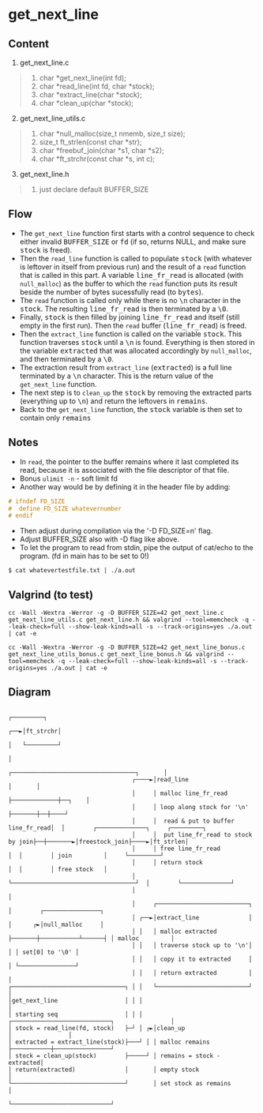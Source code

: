 # get_next_line

## Content
1. get_next_line.c
>	1. char *get_next_line(int fd);
>	2. char	*read_line(int fd, char *stock);
>	3. char	*extract_line(char *stock);
>	4. char	*clean_up(char *stock);
2. get_next_line_utils.c
>	1. char	*null_malloc(size_t nmemb, size_t size);
>	2. size_t	ft_strlen(const char *str);
>	3. char	*freebuf_join(char *s1, char *s2);
>	4. char	*ft_strchr(const char *s, int c);
3. get_next_line.h
>	1. just declare default BUFFER_SIZE

## Flow
- The ```get_next_line``` function first starts with a control sequence to check either invalid <kbd>BUFFER_SIZE</kbd> or <kbd>fd</kbd> (if so, returns NULL, and make sure <kbd>stock</kbd> is freed).
- Then the ```read_line``` function is called to populate <kbd>stock</kbd> (with whatever is leftover in itself from previous run) and the result of a ```read``` function that is called in this part. A variable <kbd>line_fr_read</kbd> is allocated (with ```null_malloc```) as the buffer to which the ```read``` function puts its result beside the number of bytes sucessfully read (to <kbd>bytes</kbd>). 
- The ```read``` function is called only while there is no <kbd>\n</kbd> character in the <kbd>stock</kbd>. The resulting <kbd>line_fr_read</kbd> is then terminated by a <kbd>\0</kbd>.
- Finally, <kbd>stock</kbd> is then filled by joining <kbd>line_fr_read</kbd> and itself (still empty in the first run). Then the ```read``` buffer (<kbd>line_fr_read</kbd>) is freed.
- Then the ```extract_line``` function is called on the variable <kbd>stock</kbd>. This function traverses <kbd>stock</kbd> until a <kbd>\n</kbd> is found. Everything is then stored in the variable <kbd>extracted</kbd> that was allocated accordingly by ```null_malloc```, and then terminated by a <kbd>\0</kbd>. 
- The extraction result from ```extract_line``` (<kbd>extracted</kbd>) is a full line terminated by a <kbd>\n</kbd> character. This is the return value of the ```get_next_line``` function.
- The next step is to ```clean_up``` the <kbd>stock</kbd> by removing the extracted parts (everything up to <kbd>\n</kbd>) and return the leftovers in <kbd>remains</kbd>.
- Back to the ```get_next_line``` function, the <kbd>stock</kbd> variable is then set to contain only <kbd>remains</kbd>

## Notes
- In ```read```, the pointer to the buffer remains where it last completed its read, because it is associated with the file descriptor of that file.
- Bonus ```ulimit -n``` - soft limit fd
- Another way would be by defining it in the header file by adding:
``` c
# ifndef FD_SIZE
#  define FD_SIZE whatevernumber
# endif
```
- Then adjust during compilation via the '-D FD_SIZE=n' flag.
- Adjust BUFFER_SIZE also with -D flag like above.
- To let the program to read from stdin, pipe the output of cat/echo to the program. (fd in main has to be set to 0!)
```
$ cat whatevertestfile.txt | ./a.out 
```

## Valgrind (to test)
```
cc -Wall -Wextra -Werror -g -D BUFFER_SIZE=42 get_next_line.c get_next_line_utils.c get_next_line.h && valgrind --tool=memcheck -q --leak-check=full --show-leak-kinds=all -s --track-origins=yes ./a.out | cat -e
```
```
cc -Wall -Wextra -Werror -g -D BUFFER_SIZE=42 get_next_line_bonus.c get_next_line_utils_bonus.c get_next_line_bonus.h && valgrind --tool=memcheck -q --leak-check=full --show-leak-kinds=all -s --track-origins=yes ./a.out | cat -e
```
## Diagram
```
                                                                                         ┌─────────┐
                                                                                     ┌──►│ft_strchr│
                                                                                     │   └─────────┘
                                                                                     │
                                         ┌───────────────────────────────────┐       │
                                   ┌────►│read_line                          │       │
                                   │     │ malloc line_fr_read ├─────────────┼──┐    │
                                   │     │ loop along stock for '\n' ├───────┼──┼────┘
                                   │     │  read & put to buffer line_fr_read│  │        ┌──────────────┐     ┌─────────┐
                                   │     │  put line_fr_read to stock by join├──┼───────►│freestock_join├────►│ft_strlen│
                                   │     │ free line_fr_read                 │  │        │ join         │     └─────────┘
                                   │     │ return stock                      │  │        │ free stock   │
                                   │     └───────────────────────────────────┘  │        └──────────────┘
                                   │                                            │
                                   │     ┌──────────────────────────┐           │        ┌────────────────┐
                                   │ ┌──►│extract_line              │           │      ┌►│null_malloc     │
                                   │ │   │ malloc extracted ├───────┼───────────┴──────┤ │ malloc         │
                                   │ │   │ traverse stock up to '\n'│                  │ │ set[0] to '\0' │
                                   │ │   │ copy it to extracted     │                  │ └────────────────┘
                                   │ │   │ return extracted         │                  │
┌────────────────────────────────┐ │ │   └──────────────────────────┘                  │
│get_next_line                   │ │ │                                                 │
│ starting seq                   │ │ │   ┌────────────────────────────┐                │
│ stock = read_line(fd, stock)   ├─┘ │ ┌►│clean_up                    │                │
│ extracted = extract_line(stock)├───┘ │ │ malloc remains ├───────────┼────────────────┘
│ stock = clean_up(stock)        ├─────┘ │ remains = stock - extracted│
│ return(extracted)              │       │ empty stock                │
└────────────────────────────────┘       │ set stock as remains       │
                                         └────────────────────────────┘
```
